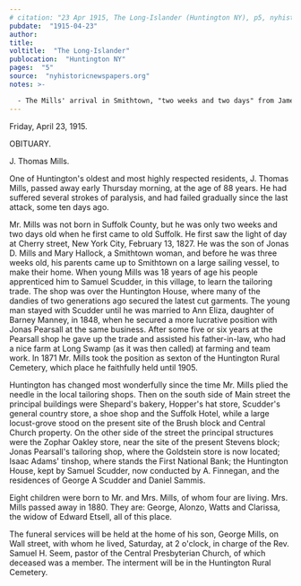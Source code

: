 ```yaml
---
# citation: "23 Apr 1915, The Long-Islander (Huntington NY), p5, nyhistoricnewspapers.org"
pubdate:  "1915-04-23"
author: 
title: 
voltitle:  "The Long-Islander"
publocation:  "Huntington NY"
pages:  "5"
source:  "nyhistoricnewspapers.org"
notes: >-

  - The Mills' arrival in Smithtown, "two weeks and two days" from James' birth on 13 Feb 1827 was 01 Mar, the day before Edward's mother Mary Hallock died.
---
```


Friday, April 23, 1915.

OBITUARY.

J. Thomas Mills.

One of Huntington's oldest and most highly respected residents, J. Thomas Mills, passed away early Thursday morning, at the age of 88 years. He had suffered several strokes of paralysis, and had failed gradually since the last attack, some ten days ago.

Mr. Mills was not born in Suffolk County, but he was only two weeks and two days old when he first came to old Suffolk. He first saw the light of day at Cherry street, New York City, February 13, 1827. He was the son of Jonas D. Mills and Mary Hallock, a Smithtown woman, and before he was three weeks old, his parents came up to Smithtown on a large sailing vessel, to make their home. When young Mills was 18 years of age his people apprenticed him to Samuel Scudder, in this village, to learn the tailoring trade. The shop was over the Huntington House, where many of the dandies of two generations ago secured the latest cut garments. The young man stayed with Scudder until he was married to Ann Eliza, daughter of Barney Manney, in 1848, when he secured a more lucrative position with Jonas Pearsall at the same business. After some five or six years at the Pearsall shop he gave up the trade and assisted his father-in-law, who had a nice farm at Long Swamp (as it was then called) at farming and team work. In 1871 Mr. Mills took the position as sexton of the Huntington Rural Cemetery, which place he faithfully held until 1905.

Huntington has changed most wonderfully since the time Mr. Mills plied the needle in the local tailoring shops. Then on the south side of Main street the principal buildings were Shepard's bakery, Hopper's hat store, Scudder's general country store, a shoe shop and the Suffolk Hotel, while a large locust-grove stood on the present site of the Brush block and Central Church property. On the other side of the street the principal structures were the Zophar Oakley store, near the site of the present Stevens block; Jonas Pearsall's tailoring shop, where the Goldstein store is now located; Isaac Adams' tinshop, where stands the First National Bank; the Huntington House, kept by Samuel Scudder, now conducted by A. Finnegan, and the residences of George A Scudder and Daniel Sammis. 

Eight children were born to Mr. and Mrs. Mills, of whom four are living. Mrs. Mills passed away in 1880. They are: George, Alonzo, Watts and Clarissa, the widow of Edward Etsell, all of this place.

The funeral services will be held at the home of his son, George Mills, on Wall street, with whom he lived, Saturday, at 2 o'clock, in charge of the Rev. Samuel H. Seem, pastor of the Central Presbyterian Church, of which deceased was a member. The interment will be in the Huntington Rural Cemetery.

